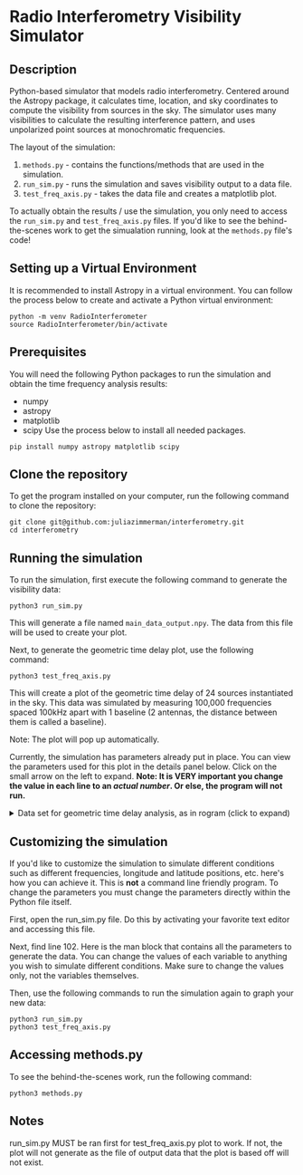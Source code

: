 # Radio Interferometry Visibility Simulator

## Description
Python-based simulator that models radio interferometry. Centered around the Astropy package, it calculates time, location, and sky coordinates to compute the visibility from sources in the sky. The simulator uses many visibilities to calculate the resulting interference pattern, and uses unpolarized point sources at monochromatic frequencies.

The layout of the simulation:
1. `methods.py` - contains the functions/methods that are used in the simulation.
2. `run_sim.py` - runs the simulation and saves visibility output to a data file.
3. `test_freq_axis.py` - takes the data file and creates a matplotlib plot.

To actually obtain the results / use the simulation, you only need to access the `run_sim.py` and `test_freq_axis.py` files. If you'd like to see the behind-the-scenes work to get the simualation running, look at the `methods.py` file's code!

## Setting up a Virtual Environment
It is recommended to install Astropy in a virtual environment. You can follow the process below to create and activate a Python virtual environment:

```
python -m venv RadioInterferometer
source RadioInterferometer/bin/activate
```

## Prerequisites
You will need the following Python packages to run the simulation and obtain the time frequency analysis results:
- numpy
- astropy
- matplotlib
- scipy
Use the process below to install all needed packages.

```
pip install numpy astropy matplotlib scipy
```

## Clone the repository
To get the program installed on your computer, run the following command to clone the repository:

```
git clone git@github.com:juliazimmerman/interferometry.git
cd interferometry
```

## Running the simulation

To run the simulation, first execute the following command to generate the visibility data:

```
python3 run_sim.py
```

This will generate a file named `main_data_output.npy`. The data from this file will be used to create your plot.

Next, to generate the geometric time delay plot, use the following command:

```
python3 test_freq_axis.py
```
This will create a plot of the geometric time delay of 24 sources instantiated in the sky. This data was simulated by measuring 100,000 frequencies spaced 100kHz apart with 1 baseline (2 antennas, the distance between them is called a baseline). 

Note: The plot will pop up automatically. 

Currently, the simulation has parameters already put in place. You can view the parameters used for this plot in the details panel below. Click on the small arrow on the left to expand. **Note: It is VERY important you change the value in each line to an *actual number*. Or else, the program will not run.**

<details>
<summary> Data set for geometric time delay analysis, as in rogram (click to expand)</summary>

The visibility returned by the program is based on the following example input data:

| **Parameter**        | **Value**                                | **Description**                                 |
| :------------------- | :--------------------------------------- | :-----------------------------------------------|
| `amplitude`          | `1`                                      | Unit brightness for all point sources           |
| `time_info`          | `("2023-01-01 00:00:00,", 1, 1)`         | Start time, duration (in hrs), number of points |                      
| `freqs`              | `np.asarray([i*1e5 for i in range(0,100000)]) | Frequency in Hz                            |
| `positions_list`     | `[(0, 0, 0), (100, 0, 0)]`               | Antenna cordinates (in meters)                  |
| `source`             | `np.asarray([[lon, 0] for lon in np.linspace(-180, 165, 24)])`|Sources in ICRS frame       |
| `lon`, `lat`         | `(-50.6, 5)`                             | Longitude & latitude of antenna array           |

</details>

## Customizing the simulation
If you'd like to customize the simulation to simulate different conditions such as different frequencies, longitude and latitude positions, etc. here's how you can achieve it. This is **not** a command line friendly program. To change the parameters you must change the parameters directly within the Python file itself.

First, open the run_sim.py file. Do this by activating your favorite text editor and accessing this file. 

Next, find line 102. Here is the man block that contains all the parameters to generate the data. You can change the values of each variable to anything you wish to simulate different conditions. Make sure to change the values only, not the variables themselves. 

Then, use the following commands to run the simulation again to graph your new data:

```
python3 run_sim.py
python3 test_freq_axis.py
```

## Accessing methods.py
To see the behind-the-scenes work, run the following command:

```
python3 methods.py
```

## Notes
run_sim.py MUST be ran first for test_freq_axis.py plot to work. If not, the plot will not generate as the file of output data that the plot is based off will not exist.
